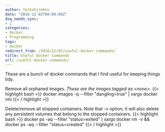 ```yaml
---
author: YorkshireKev
date: "2016-12-02T00:00:00Z"
dsq_needs_sync:
- 1
categories:
- Docker
- Programming
tags:
- docker
redirect_from: /2016/12/02/useful-docker-commands/
title: Useful Docker Commands
url: /useful-docker-commands/
---
```

These are a bunch of docker commands that I find useful for keeping things tidy. 

Remove all orphaned images. _These are the images tagged as \<none\>._
{{< highlight bash >}}
docker images -q --filter "dangling=true" | xargs docker rmi
{{< / highlight >}}

Delete/remove all stopped containers. Note that -v option; it will also delete any persistent volumes that belong to the stopped containers.
{{< highlight bash >}}
docker ps -aq --filter "status=exited" | xargs docker rm -v && docker ps -aq --filter "status=created"
{{< / highlight >}}
